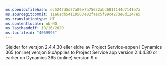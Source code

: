 ```yaml
---
ms.openlocfilehash: ec5247d5d77a09e7a75652abd681f144d7141e7a
ms.sourcegitcommit: 11a61db54119503e82faec5f99c4273e8d1247e5
ms.translationtype: HT
ms.contentlocale: nb-NO
ms.lasthandoff: 10/16/2020
ms.locfileid: "4069995"
---
```

<span data-ttu-id="d676f-101">Gjelder for versjon 2.4.4.30 eller eldre av Project Service-appen i Dynamics 365 (online) versjon 9.x</span><span class="sxs-lookup"><span data-stu-id="d676f-101">Applies to Project Service app version 2.4.4.30 or earlier on Dynamics 365 (online) version 9.x</span></span>
